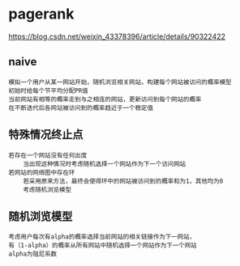 # pagerank
https://blog.csdn.net/weixin_43378396/article/details/90322422
## naive  
    模拟一个用户从某一网站开始，随机浏览相关网站，构建每个网站被访问的概率模型
    初始时给每个节平均分配PR值
    当前网站有相等的概率走到与之相连的网站，更新访问到每个网站的概率
    在不断迭代后各网站被访问到的概率趋近于一个稳定值
    
## 特殊情况终止点
    若存在一个网站没有任何出度
        当出现这种情况时考虑随机选择一个网站作为下一个访问网站
    若网站的网络图中存在环
        若采用原来方法，最终会使得环中的网站被访问到的概率和为1，其他均为0
        考虑随机浏览模型
## 随机浏览模型  
    考虑用户每次有alpha的概率选择当前网站的相关链接作为下一网站，
    有（1-alpha）的概率从所有网站中随机选择一个网站作为下一个网站
    alpha为阻尼系数
